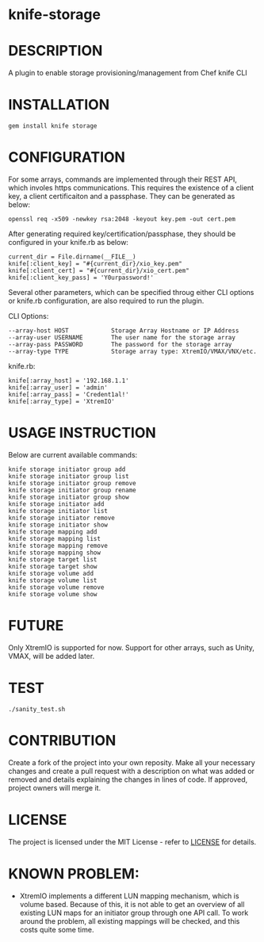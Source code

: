 # knife-storage

# DESCRIPTION

A plugin to enable storage provisioning/management from Chef knife CLI

# INSTALLATION

    gem install knife storage

# CONFIGURATION

For some arrays, commands are implemented through their REST API, which involes https communications. This requires the existence of a client key, a client certificaiton and a passphase. They can be generated as below:

    openssl req -x509 -newkey rsa:2048 -keyout key.pem -out cert.pem

After generating required key/certification/passphase, they should be configured in your knife.rb as below:

    current_dir = File.dirname(__FILE__)
    knife[:client_key] = "#{current_dir}/xio_key.pem"
    knife[:client_cert] = "#{current_dir}/xio_cert.pem"
    knife[:client_key_pass] = 'Y0urpassword!'

Several other parameters, which can be specified throug either CLI options or knife.rb configuration, are also required to run the plugin. 

CLI Options:

    --array-host HOST            Storage Array Hostname or IP Address
    --array-user USERNAME        The user name for the storage array
    --array-pass PASSWORD        The password for the storage array
    --array-type TYPE            Storage array type: XtremIO/VMAX/VNX/etc.

knife.rb:

    knife[:array_host] = '192.168.1.1'
    knife[:array_user] = 'admin'
    knife[:array_pass] = 'Credent1al!'
    knife[:array_type] = 'XtremIO'

# USAGE INSTRUCTION

Below are current available commands:

    knife storage initiator group add
    knife storage initiator group list
    knife storage initiator group remove
    knife storage initiator group rename
    knife storage initiator group show
    knife storage initiator add
    knife storage initiator list
    knife storage initiator remove
    knife storage initiator show
    knife storage mapping add
    knife storage mapping list
    knife storage mapping remove
    knife storage mapping show
    knife storage target list
    knife storage target show
    knife storage volume add
    knife storage volume list
    knife storage volume remove
    knife storage volume show

# FUTURE

Only XtremIO is supported for now. Support for other arrays, such as Unity, VMAX,  will be added later.

# TEST

    ./sanity_test.sh

# CONTRIBUTION 

Create a fork of the project into your own reposity. Make all your necessary changes and create a pull request with a description on what was added or removed and details explaining the changes in lines of code. If approved, project owners will merge it.

# LICENSE

The project is licensed under the MIT License - refer to [LICENSE](LICENSE) for details.

# KNOWN PROBLEM:

* XtremIO implements a different LUN mapping mechanism, which is volume based. Because of this, it is not able to get an overview of all existing LUN maps for an initiator group through one API call. To work around the problem, all existing mappings will be checked, and this costs quite some time.
